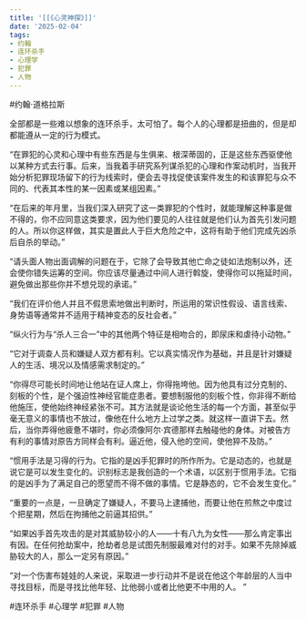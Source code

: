```yaml
---
title: '[[《心灵神探》]]'
date: '2025-02-04'
tags:
- 约翰
- 连环杀手
- 心理学
- 犯罪
- 人物
---
```

#约翰·道格拉斯

全部都是一些难以想象的连环杀手，太可怕了。每个人的心理都是扭曲的，但是却都能遵从一定的行为模式。

“在罪犯的心灵和心理中有些东西是与生俱来、根深蒂固的，正是这些东西驱使他以某种方式去行事。后来，当我着手研究系列谋杀犯的心理和作案动机时，当我开始分析犯罪现场留下的行为线索时，便会去寻找促使该案件发生的和该罪犯与众不同的、代表其本性的某一因素或某组因素。”

“在后来的年月里，当我们深入研究了这一类罪犯的个性时，就能理解这种事是做不得的，你不应同意这类要求，因为他们要见的人往往就是他们认为首先引发问题的人。所以你这样做，其实是置此人于巨大危险之中，这将有助于他们完成先凶杀后自杀的举动。”

“请头面人物出面调解的问题在于，它除了会导致其他亡命之徒如法炮制以外，还会使你错失运筹的空间。你应该尽量通过中间人进行斡旋，使得你可以拖延时间，避免做出那些你并不想兑现的承诺。”

“我们在评价他人并且不假思索地做出判断时，所运用的常识性假设、语言线索、身势语等通常并不适用于精神变态的反社会者。”

“纵火行为与“杀人三合一”中的其他两个特征是相吻合的，即尿床和虐待小动物。”

“它对于调查人员和嫌疑人双方都有利。它以真实情况作为基础，并且是针对嫌疑人的生活、境况以及情感需求制定的。”

“你得尽可能长时间地让他站在证人席上，你得拖垮他。因为他具有过分克制的、刻板的个性，是个强迫性神经官能症患者。要想制服他的刻板个性，你非得不断给他施压，使他始终神经紧张不可。其方法就是谈论他生活的每一个方面，甚至似乎毫无意义的事情也不放过，像他在什么地方上过学之类。就这样一直讲下去。然后，当你弄得他疲惫不堪时，你必须像阿尔·宾德那样去触碰他的身体。对被告方有利的事情对原告方同样会有利。逼近他，侵入他的空间，使他猝不及防。”

“惯用手法是习得的行为。它指的是凶手犯罪时的所作所为。它是动态的，也就是说它是可以发生变化的。识别标志是我创造的一个术语，以区别于惯用手法。它指的是凶手为了满足自己的愿望而不得不做的事情。它是静态的，它不会发生变化。”

“重要的一点是，一旦确定了嫌疑人，不要马上逮捕他，而要让他在煎熬之中度过个把星期，然后在拘捕他之前逼其招供。”

“如果凶手首先攻击的是对其威胁较小的人——十有八九为女性——那么肯定事出有因。在任何抢劫案中，抢劫者总是试图先制服最难对付的对手。如果不先除掉威胁较大的人，那么一定另有原因。”

“对一个伤害布娃娃的人来说，采取进一步行动并不是说在他这个年龄层的人当中寻找目标，而是寻找比他年轻、比他弱小或者比他更不中用的人。 ”

#连环杀手 #心理学 #犯罪 #人物
